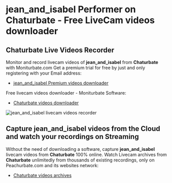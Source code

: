 # jean_and_isabel Performer on Chaturbate - Free LiveCam videos downloader

## Chaturbate Live Videos Recorder

Monitor and record livecam videos of **jean_and_isabel** from **Chaturbate** with Moniturbate.com
Get a premium trial for free by just and only registering with your Email address:
* [jean_and_isabel Premium videos downloader](https://moniturbate.com/request-demo-licence-key.html)

Free livecam videos downloader - Moniturbate Software:
* [Chaturbate videos downloader](https://moniturbate.com/moniturbate-download-software.html)

![jean_and_isabel livecam videos recorder](https://peachurnet.com/templates/moniturbate-software.png)


## Capture jean_and_isabel videos from the Cloud and watch your recordings on Streaming

Without the need of downloading a software, capture **jean_and_isabel** livecam videos from **Chaturbate** 100% online.
Watch Livecam archives from **Chaturbate** unlimitedly from thousands of existing recordings, only on Peachurbate.com and its websites network:
* [Chaturbate videos archives](https://peachurnet.com/)